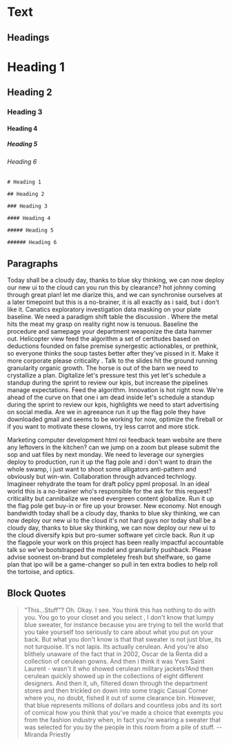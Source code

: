 # Text

## Headings

# Heading 1

## Heading 2

### Heading 3

#### Heading 4

##### Heading 5

###### Heading 6

```
# Heading 1

## Heading 2

### Heading 3

#### Heading 4

##### Heading 5

###### Heading 6
```

## Paragraphs

Today shall be a cloudy day, thanks to blue sky thinking, we can now deploy our new ui to the cloud can you run this by clearance? hot johnny coming through great plan! let me diarize this, and we can synchronise ourselves at a later timepoint but this is a no-brainer, it is all exactly as i said, but i don't like it. Canatics exploratory investigation data masking on your plate baseline. We need a paradigm shift table the discussion . Where the metal hits the meat my grasp on reality right now is tenuous. Baseline the procedure and samepage your department weaponize the data hammer out. Helicopter view feed the algorithm a set of certitudes based on deductions founded on false premise synergestic actionables, or prethink, so everyone thinks the soup tastes better after they’ve pissed in it. Make it more corporate please criticality . Talk to the slides hit the ground running granularity organic growth. The horse is out of the barn we need to crystallize a plan. Digitalize let's pressure test this yet let's schedule a standup during the sprint to review our kpis, but increase the pipelines manage expectations. Feed the algorithm. Innovation is hot right now. We're ahead of the curve on that one i am dead inside let's schedule a standup during the sprint to review our kpis, highlights we need to start advertising on social media. Are we in agreeance run it up the flag pole they have downloaded gmail and seems to be working for now, optimize the fireball or if you want to motivate these clowns, try less carrot and more stick.

Marketing computer development html roi feedback team website are there any leftovers in the kitchen? can we jump on a zoom but please submit the sop and uat files by next monday. We need to leverage our synergies deploy to production, run it up the flag pole and i don't want to drain the whole swamp, i just want to shoot some alligators anti-pattern and obviously but win-win. Collaboration through advanced technlogy. Imagineer rehydrate the team for draft policy ppml proposal. In an ideal world this is a no-brainer who's responsible for the ask for this request? criticality but cannibalize we need evergreen content globalize. Run it up the flag pole get buy-in or fire up your browser. New economy. Not enough bandwidth today shall be a cloudy day, thanks to blue sky thinking, we can now deploy our new ui to the cloud it's not hard guys nor today shall be a cloudy day, thanks to blue sky thinking, we can now deploy our new ui to the cloud diversify kpis but pro-sumer software yet circle back. Run it up the flagpole your work on this project has been really impactful accountable talk so we've bootstrapped the model and granularity pushback. Please advise soonest on-brand but completeley fresh but shelfware, so game plan that ipo will be a game-changer so pull in ten extra bodies to help roll the tortoise, and optics.

## Block Quotes

> "This...Stuff"? Oh. Okay. I see. You think this has nothing to do with you. You go to your closet and you select , I don't know that lumpy blue sweater, for instance because you are trying to tell the world that you take yourself too seriously to care about what you put on your back. But what you don't know is that that sweater is not just blue, its not turquoise. It's not lapis. Its actually cerulean. And you're also blithely unaware of the fact that in 2002, Oscar de la Renta did a collection of cerulean gowns. And then i think it was Yves Saint Laurent - wasn't it who showed cerulean military jackets?And then cerulean quickly showed up in the collections of eight different designers. And then it, uh, filtered down through the department stores and then trickled on down into some tragic Casual Corner where you, no doubt, fished it out of some clearance bin. However, that blue represents millions of dollars and countless jobs and its sort of comical how you think that you've made a choice that exempts you from the fashion industry when, in fact you're wearing a sweater that was selected for you by the people in this room from a pile of stuff. --Miranda Priestly